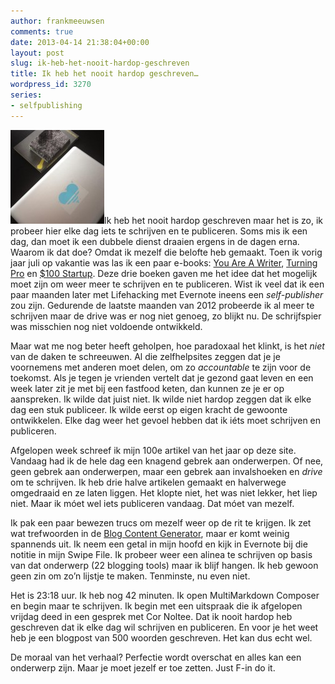 ```yaml
---
author: frankmeeuwsen
comments: true
date: 2013-04-14 21:38:04+00:00
layout: post
slug: ik-heb-het-nooit-hardop-geschreven
title: Ik heb het nooit hardop geschreven…
wordpress_id: 3270
series:
- selfpublishing
---
```


![colametcor](../images/uploadimages/colametcor-150x150.jpg)Ik heb het nooit hardop geschreven maar het is zo, ik probeer hier elke dag iets te schrijven en te publiceren. Soms mis ik een dag, dan moet ik een dubbele dienst draaien ergens in de dagen erna. Waarom ik dat doe? Omdat ik mezelf die belofte heb gemaakt. Toen ik vorig jaar juli op vakantie was las ik een paar e-books: [You Are A Writer](http://www.amazon.com/gp/product/B007YJEIAS/ref=as_li_ss_tl?ie=UTF8&camp=1789&creative=390957&creativeASIN=B007YJEIAS&linkCode=as2&tag=punkeycom-20), [Turning Pro](http://www.stevenpressfield.com/turning-pro/) en [$100 Startup](http://100startup.com/). Deze drie boeken gaven me het idee dat het mogelijk moet zijn om weer meer te schrijven en te publiceren. Wist ik veel dat ik een paar maanden later met Lifehacking met Evernote ineens een _self-publisher_ zou zijn. Gedurende de laatste maanden van 2012 probeerde ik al meer te schrijven maar de drive was er nog niet genoeg, zo blijkt nu. De schrijfspier was misschien nog niet voldoende ontwikkeld.

Maar wat me nog beter heeft geholpen, hoe paradoxaal het klinkt, is het _niet_ van de daken te schreeuwen. Al die zelfhelpsites zeggen dat je je voornemens met anderen moet delen, om zo _accountable_ te zijn voor de toekomst. Als je tegen je vrienden vertelt dat je gezond gaat leven en een week later zit je met bij een fastfood keten, dan kunnen ze je er op aanspreken.
Ik wilde dat juist niet. Ik wilde niet hardop zeggen dat ik elke dag een stuk publiceer. Ik wilde eerst op eigen kracht de gewoonte ontwikkelen. Elke dag weer het gevoel hebben dat ik iéts moet schrijven en publiceren.

Afgelopen week schreef ik mijn 100e artikel van het jaar op deze site. Vandaag had ik de hele dag een knagend gebrek aan onderwerpen. Of nee, geen gebrek aan onderwerpen, maar een gebrek aan invalshoeken en _drive_ om te schrijven. Ik heb drie halve artikelen gemaakt en halverwege omgedraaid en ze laten liggen. Het klopte niet, het was niet lekker, het liep niet. Maar ik móet wel iets publiceren vandaag. Dat móet van mezelf.

Ik pak een paar bewezen trucs om mezelf weer op de rit te krijgen. Ik zet wat trefwoorden in de [Blog Content Generator](http://seogadget.com/content-strategy-generator-tool-v2-update/), maar er komt weinig spannends uit. Ik neem een getal in mijn hoofd en kijk in Evernote bij die notitie in mijn Swipe File. Ik probeer weer een alinea te schrijven op basis van dat onderwerp (22 blogging tools) maar ik blijf hangen. Ik heb gewoon geen zin om zo’n lijstje te maken. Tenminste, nu even niet.

Het is 23:18 uur. Ik heb nog 42 minuten. Ik open MultiMarkdown Composer en begin maar te schrijven. Ik begin met een uitspraak die ik afgelopen vrijdag deed in een gesprek met Cor Noltee. Dat ik nooit hardop heb geschreven dat ik elke dag wil schrijven en publiceren. En voor je het weet heb je een blogpost van 500 woorden geschreven. Het kan dus echt wel.

De moraal van het verhaal? Perfectie wordt overschat en alles kan een onderwerp zijn. Maar je moet jezelf er toe zetten. Just F-in do it.
